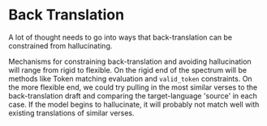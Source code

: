 # Back Translation

A lot of thought needs to go into ways that back-translation can be constrained from hallucinating.

Mechanisms for constraining back-translation and avoiding hallucination will range from rigid to flexible. On the rigid end of the spectrum will be methods like Token matching evaluation and `valid_token` constraints. On the more flexible end, we could try pulling in the most similar verses to the back-translation draft and comparing the target-language 'source' in each case. If the model begins to hallucinate, it will probably not match well with existing translations of similar verses.
